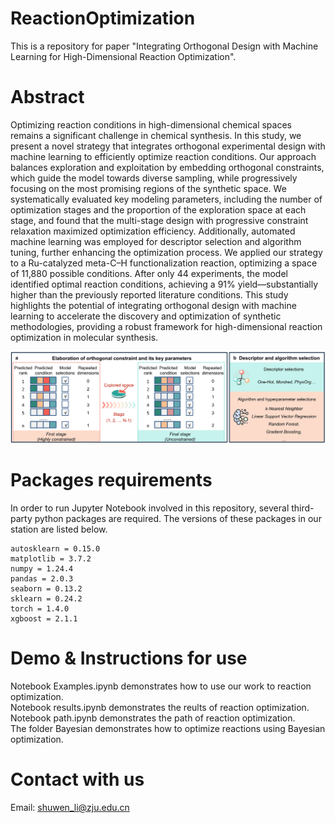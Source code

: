 # ReactionOptimization
This is a repository for paper "Integrating Orthogonal Design with Machine Learning for High-Dimensional Reaction Optimization".

# Abstract
Optimizing reaction conditions in high-dimensional chemical spaces remains a significant challenge in chemical synthesis. In this study, we present a novel strategy that integrates orthogonal experimental design with machine learning to efficiently optimize reaction conditions. Our approach balances exploration and exploitation by embedding orthogonal constraints, which guide the model towards diverse sampling, while progressively focusing on the most promising regions of the synthetic space. We systematically evaluated key modeling parameters, including the number of optimization stages and the proportion of the exploration space at each stage, and found that the multi-stage design with progressive constraint relaxation maximized optimization efficiency. Additionally, automated machine learning was employed for descriptor selection and algorithm tuning, further enhancing the optimization process. We applied our strategy to a Ru-catalyzed meta-C–H functionalization reaction, optimizing a space of 11,880 possible conditions. After only 44 experiments, the model identified optimal reaction conditions, achieving a 91% yield—substantially higher than the previously reported literature conditions. This study highlights the potential of integrating orthogonal design with machine learning to accelerate the discovery and optimization of synthetic methodologies, providing a robust framework for high-dimensional reaction optimization in molecular synthesis.

![workflow.jpg](https://github.com/Shuwen-Li/ReactionOptimization/blob/main/Figure/workflow.jpg)
# Packages requirements
In order to run Jupyter Notebook involved in this repository, several third-party python packages are required. The versions of these packages in our station are listed below.
```
autosklearn = 0.15.0
matplotlib = 3.7.2
numpy = 1.24.4
pandas = 2.0.3
seaborn = 0.13.2
sklearn = 0.24.2
torch = 1.4.0
xgboost = 2.1.1
```

# Demo & Instructions for use
Notebook Examples.ipynb demonstrates how to use our work to reaction optimization.  
Notebook results.ipynb demonstrates the reults of reaction optimization.  
Notebook path.ipynb demonstrates the path of reaction optimization.  
The folder Bayesian demonstrates how to optimize reactions using Bayesian optimization.  
# Contact with us
Email: shuwen_li@zju.edu.cn
